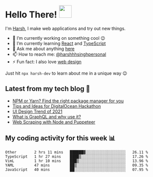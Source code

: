 # Hello There! <img src="https://media.giphy.com/media/hvRJCLFzcasrR4ia7z/giphy.gif" width="40px"></a>

I'm [Harsh](https://harshhhdev.github.io/), I make web applications and try out new things.

 - :telescope: I’m currently working on something cool :wink:
 - :seedling: I’m currently learning [React](https://reactjs.org/) and [TypeScript](https://www.typescriptlang.org/)
 - :speech_balloon: Ask me about anything [here](https://github.com/harshhhdev/harshhhdev/discussions/1)
 - :mailbox: How to reach me: [@harshhhsinghpersonal](mailto:harshhh.singh.personal@gmail.com)
 - :zap: Fun fact: I also love [web design](https://dribbble.com/harshhhdev)

Just hit `npx harsh-dev` to learn about me in a unique way :wink:

## Latest from my tech blog :book:
<!-- BLOG-POST-LIST:START -->
- [NPM or Yarn? Find the right package manager for you](https://dev.to/harshhhdev/npm-or-yarn-find-the-right-pacakge-manager-for-you-17ko)
- [Tips and Ideas for DigitalOcean Hackathon](https://dev.to/harshhhdev/tips-and-ideas-for-digitalocean-hackathon-fha)
- [UI Design Trend of 2021](https://dev.to/harshhhdev/ui-design-trend-of-2021-4fb7)
- [What is GraphQL and why use it?](https://dev.to/harshhhdev/graphql-what-and-why-3f9n)
- [Web Scraping with Node and Puppeteer](https://dev.to/harshhhdev/guide-to-web-scraping-with-node-1kpe)
<!-- BLOG-POST-LIST:END -->

## My coding activity for this week 📊

<!--START_SECTION:waka-->
```text
Other        2 hrs 11 mins   ██████▓░░░░░░░░░░░░░░░░░░   26.11 % 
TypeScript   1 hr 27 mins    ████▒░░░░░░░░░░░░░░░░░░░░   17.26 % 
VimL         1 hr 10 mins    ███▒░░░░░░░░░░░░░░░░░░░░░   13.96 % 
YAML         47 mins         ██▒░░░░░░░░░░░░░░░░░░░░░░   09.35 % 
JavaScript   40 mins         ██░░░░░░░░░░░░░░░░░░░░░░░   07.95 % 
```
<!--END_SECTION:waka-->
